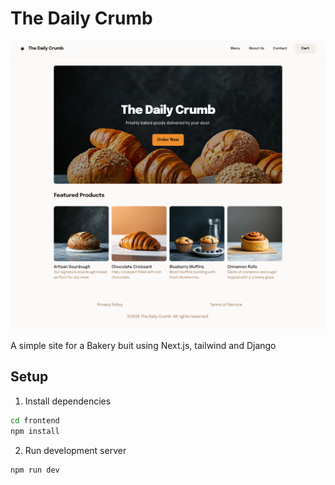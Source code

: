 # The Daily Crumb
![Home Page](public/images/home.png)

A simple site for a Bakery buit using Next.js, tailwind and Django

## Setup
1. Install dependencies
```bash
cd frontend
npm install
```
2. Run development server
```bash
npm run dev